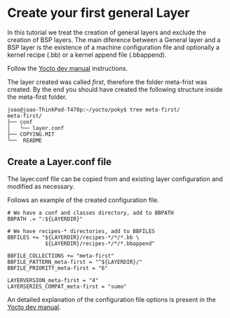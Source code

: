 # Create your first general Layer

In this tutorial we treat the creation of general layers and exclude the creation of BSP layers. The main diference between a General layer and a BSP layer is the existence of a machine configuration file and optionally a kernel recipe (.bb) or a kernel append file (.bbappend).

Follow the [ Yocto dev manual](https://www.yoctoproject.org/docs/latest/dev-manual/dev-manual.html#creating-your-own-layer) instructions.

The layer created was called *first*, therefore the folder meta-frist was created.
By the end you should have created the following structure inside the meta-first folder.

```console
joao@joao-ThinkPad-T470p:~/yocto/poky$ tree meta-first/
meta-first/
├── conf
│   └── layer.conf
├── COPYING.MIT
└──  README
```

## Create a Layer.conf file

The layer.conf file can be copied from and existing layer configuration and modified as necessary.

Follows an example of the created configuration file.

```
# We have a conf and classes directory, add to BBPATH
BBPATH .= ":${LAYERDIR}"

# We have recipes-* directories, add to BBFILES
BBFILES += "${LAYERDIR}/recipes-*/*/*.bb \
            ${LAYERDIR}/recipes-*/*/*.bbappend"

BBFILE_COLLECTIONS += "meta-first"
BBFILE_PATTERN_meta-first = "^${LAYERDIR}/"
BBFILE_PRIORITY_meta-first = "6"

LAYERVERSION_meta-first = "4"
LAYERSERIES_COMPAT_meta-first = "sumo"
```

An detailed explanation of the configuration file options is present in the [ Yocto dev manual](https://www.yoctoproject.org/docs/latest/dev-manual/dev-manual.html#creating-your-own-layer).